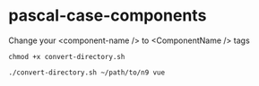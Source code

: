 # pascal-case-components
Change your &lt;component-name /> to &lt;ComponentName /> tags

```
chmod +x convert-directory.sh
```

```
./convert-directory.sh ~/path/to/n9 vue
```

